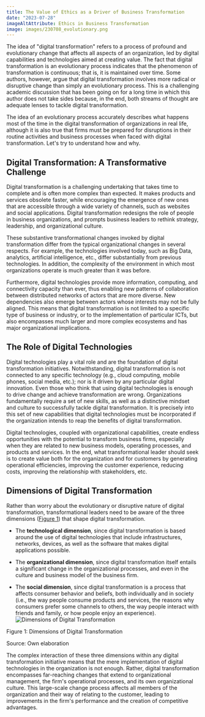```yaml
---
title: The Value of Ethics as a Driver of Business Transformation
date: "2023-07-28"
imageAltAttribute: Ethics in Business Transformation
image: images/230708_evolutionary.png
---
```


The idea of "digital transformation" refers to a process of profound and evolutionary change that affects all aspects of an organization, led by digital capabilities and technologies aimed at creating value. The fact that digital transformation is an evolutionary process indicates that the phenomenon of transformation is continuous; that is, it is maintained over time. Some authors, however, argue that digital transformation involves more radical or disruptive change than simply an evolutionary process. This is a challenging academic discussion that has been going on for a long time in which this author does not take sides because, in the end, both streams of thought are adequate lenses to tackle digital transformation.

The idea of an evolutionary process accurately describes what happens most of the time in the digital transformation of organizations in real life, although it is also true that firms must be prepared for disruptions in their routine activities and business processes when faced with digital transformation. Let's try to understand how and why.

## Digital Transformation: A Transformative Challenge

Digital transformation is a challenging undertaking that takes time to complete and is often more complex than expected. It makes products and services obsolete faster, while encouraging the emergence of new ones that are accessible through a wide variety of channels, such as websites and social applications. Digital transformation redesigns the role of people in business organizations, and prompts business leaders to rethink strategy, leadership, and organizational culture.

These substantive transformational changes invoked by digital transformation differ from the typical organizational changes in several respects. For example, the technologies involved today, such as Big Data, analytics, artificial intelligence, etc., differ substantially from previous technologies. In addition, the complexity of the environment in which most organizations operate is much greater than it was before.

Furthermore, digital technologies provide more information, computing, and connectivity capacity than ever, thus enabling new patterns of collaboration between distributed networks of actors that are more diverse. New dependencies also emerge between actors whose interests may not be fully aligned. This means that digital transformation is not limited to a specific type of business or industry, or to the implementation of particular ICTs, but also encompasses much larger and more complex ecosystems and has major organizational implications.

## The Role of Digital Technologies

Digital technologies play a vital role and are the foundation of digital transformation initiatives. Notwithstanding, digital transformation is not connected to any specific technology (e.g., cloud computing, mobile phones, social media, etc.); nor is it driven by any particular digital innovation. Even those who think that using digital technologies is enough to drive change and achieve transformation are wrong. Organizations fundamentally require a set of new skills, as well as a distinctive mindset and culture to successfully tackle digital transformation. It is precisely into this set of new capabilities that digital technologies must be incorporated if the organization intends to reap the benefits of digital transformation.

Digital technologies, coupled with organizational capabilities, create endless opportunities with the potential to transform business firms, especially when they are related to new business models, operating processes, and products and services. In the end, what transformational leader should seek is to create value both for the organization and for customers by generating operational efficiencies, improving the customer experience, reducing costs, improving the relationship with stakeholders, etc.

## Dimensions of Digital Transformation

Rather than worry about the evolutionary or disruptive nature of digital transformation, transformational leaders need to be aware of the three dimensions ([Figure 1](#dimensions)) that shape digital transformation.

-   The **technological dimension**, since digital transformation is based around the use of digital technologies that include infrastructures, networks, devices, as well as the software that makes digital applications possible.

-   The **organizational dimension**, since digital transformation itself entails a significant change in the organizational processes, and even in the culture and business model of the business firm.

-   The **social dimension**, since digital transformation is a process that affects consumer behavior and beliefs, both individually and in society (i.e., the way people consume products and services, the reasons why consumers prefer some channels to others, the way people interact with friends and family, or how people enjoy an experience). <img src="index_files/230708-image-1.png" alt="Dimensions of Digital Transformation" id="dimensions"/>

Figure 1: Dimensions of Digital Transformation

Source: Own elaboration

The complex interaction of these three dimensions within any digital transformation initiative means that the mere implementation of digital technologies in the organization is not enough. Rather, digital transformation encompasses far-reaching changes that extend to organizational management, the firm's operational processes, and its own organizational culture. This large-scale change process affects all members of the organization and their way of relating to the customer, leading to improvements in the firm's performance and the creation of competitive advantages.

